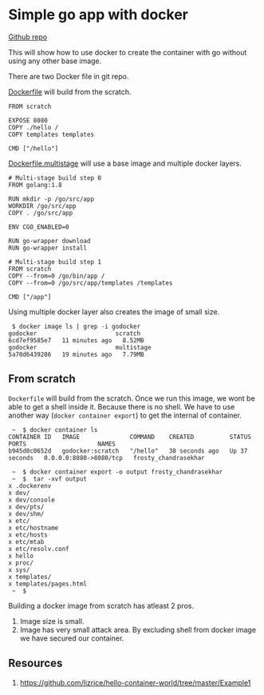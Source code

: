 #  Simple go app with docker

[Github repo](https://github.com/nik-hil/go-docker)

This will show how to use docker to create the container with go without using any other base image.

There are two Docker file in git repo.

[Dockerfile](https://github.com/nik-hil/go-docker/blob/master/Dockerfile) will build from the scratch. 
```
FROM scratch

EXPOSE 8080
COPY ./hello /
COPY templates templates

CMD ["/hello"]
```
[Dockerfile.multistage](https://github.com/nik-hil/go-docker/blob/master/Dockerfile.multistage) will use a base image and multiple docker layers. 
```
# Multi-stage build step 0
FROM golang:1.8

RUN mkdir -p /go/src/app
WORKDIR /go/src/app
COPY . /go/src/app

ENV CGO_ENABLED=0

RUN go-wrapper download
RUN go-wrapper install

# Multi-stage build step 1
FROM scratch
COPY --from=0 /go/bin/app /
COPY --from=0 /go/src/app/templates /templates

CMD ["/app"] 
```
Using multiple docker layer also creates the image of small size.

```
 $ docker image ls | grep -i godocker     
godocker                      scratch                                    6cd7ef9585e7   11 minutes ago   8.52MB
godocker                      multistage                                 5a70d6439286   19 minutes ago   7.79MB
```

## From scratch

`Dockerfile` will build from the scratch. Once we run this image, we wont be able to get a shell inside it. Because there is no shell.
We have to use another way (`docker container export`) to get the internal of container.

```
 ~  $ docker container ls
CONTAINER ID   IMAGE              COMMAND    CREATED          STATUS          PORTS                    NAMES
b945d0c0652d   godocker:scratch   "/hello"   38 seconds ago   Up 37 seconds   0.0.0.0:8080->8080/tcp   frosty_chandrasekhar

 ~  $ docker container export -o output frosty_chandrasekhar
 ~  $  tar -xvf output
x .dockerenv
x dev/
x dev/console
x dev/pts/
x dev/shm/
x etc/
x etc/hostname
x etc/hosts
x etc/mtab
x etc/resolv.conf
x hello
x proc/
x sys/
x templates/
x templates/pages.html
 ~  $ 
```


Building a docker image from scratch has atleast 2 pros.

1. Image size is small. 
1. Image has very small attack area. By excluding shell from docker image we have secured our container.


## Resources

1. https://github.com/lizrice/hello-container-world/tree/master/Example1
